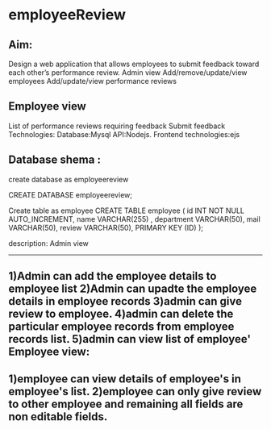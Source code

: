 # employeeReview
Aim:
-----------------------
Design a web application that allows employees to submit feedback toward each other’s performance review.
Admin view
Add/remove/update/view employees
 Add/update/view performance reviews
 
 
Employee view
----------------------
List of performance reviews requiring feedback
 Submit feedback
Technologies:
Database:Mysql
API:Nodejs.
Frontend technologies:ejs

Database shema :
----------------------
create database  as employeereview

CREATE DATABASE employeereview;

Create table as employee
CREATE TABLE employee (
   id INT NOT NULL AUTO_INCREMENT,
    name VARCHAR(255) ,
    department VARCHAR(50),
    mail VARCHAR(50),
    review VARCHAR(50),
    PRIMARY KEY (ID)
);

description:
 Admin view
 ____________
 1)Admin can add the employee details to employee list
 2)Admin can upadte the employee details in employee records
 3)admin can give review to employee.
 4)admin can delete the particular employee records from employee records list.
 5)admin can view list of employee'
 Employee view:
 ---------------
 1)employee can view details of employee's in employee's list.
 2)employee can only give review to other employee and remaining all fields are non editable fields.
 ----------------
 
 

